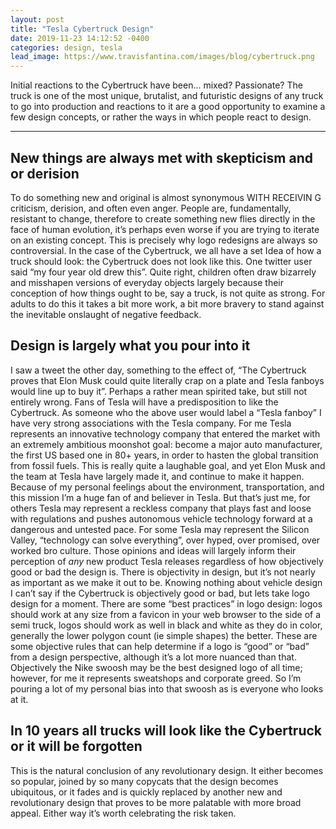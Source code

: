 ```yaml
---
layout: post
title: "Tesla Cybertruck Design"
date: 2019-11-23 14:12:52 -0400
categories: design, tesla
lead_image: https://www.travisfantina.com/images/blog/cybertruck.png
---
```

Initial reactions to the Cybertruck have been... mixed? Passionate? The truck is one of the most unique, brutalist, and futuristic designs of any truck to go into production and reactions to it are a good opportunity to examine a few design concepts, or rather the ways in which people react to design.

---
## New things are always met with skepticism and or derision
To do something new and original is almost synonymous WITH RECEIVIN G criticism, derision, and often even anger.  People are, fundamentally, resistant to change, therefore to create something new flies directly in the face of human evolution, it’s perhaps even worse if you are trying to iterate on an existing concept. This is precisely why logo redesigns are always so controversial.  In the case of the Cybertruck, we all have a set Idea of how a truck should look: the Cybertruck does not look like this. One twitter user said “my four year old drew this”.  Quite right, children often draw bizarrely and misshapen versions of everyday objects largely because their conception of how things ought to be, say a truck, is not quite as strong. For adults to do this it takes a bit more work, a bit more bravery to stand against the inevitable onslaught of negative feedback.

## Design is largely what you pour into it
I saw a tweet the other day, something to the effect of, “The Cybertruck proves that Elon Musk could quite literally crap on a plate and Tesla fanboys would line up to buy it”. Perhaps a rather mean spirited take, but still not entirely wrong. Fans of Tesla will have a predisposition to like the Cybertruck. As someone who the above user would label a “Tesla fanboy” I have very strong associations with the Tesla company.  For me Tesla represents an innovative technology company that entered the market with an extremely ambitious moonshot goal: become a major auto manufacturer, the first US based one in 80+ years, in order to hasten the global transition from fossil fuels. This is really quite a laughable goal, and yet Elon Musk and the team at Tesla have largely made it, and continue to make it happen.  Because of my personal feelings about the environment, transportation, and this mission I’m a huge fan of and believer in Tesla.  But that’s just me, for others Tesla may represent a reckless company that plays fast and loose with regulations and pushes autonomous vehicle technology forward at a dangerous and untested pace.  For some Tesla may represent the Silicon Valley, “technology can solve everything”, over hyped, over promised, over worked bro culture. Those opinions and ideas will largely inform their perception of *any* new product Tesla releases regardless of how objectively good or bad the design is.
There is objectivity in design, but it’s not nearly as important as we make it out to be.  Knowing nothing about vehicle design I can’t say if the Cybertruck is objectively good or bad, but lets take logo design for a moment.   There are some “best practices” in logo design: logos should work at any size from a favicon in your web browser to the side of a semi truck, logos should work as well in black and white as they do in color, generally the lower polygon count (ie simple shapes) the better.  These are some objective rules that can help determine if a logo is “good” or “bad” from a design perspective, although it’s a lot more nuanced than that.
Objectively the Nike swoosh may be the best designed logo of all time; however, for me it represents sweatshops and corporate greed. So I’m pouring a lot of my personal bias into that swoosh as is everyone who looks at it.

## In 10 years all trucks will look like the Cybertruck or it will be forgotten
This is the natural conclusion of any revolutionary design.  It either becomes so popular, joined by so many copycats that the design becomes ubiquitous, or it fades and is quickly replaced by another new and revolutionary design that proves to be more palatable with more broad appeal.  Either way it’s worth celebrating the risk taken.
